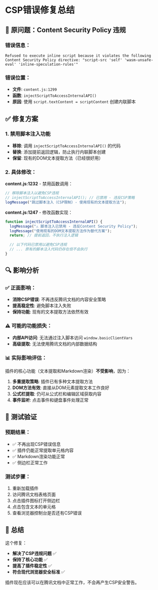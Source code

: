 # CSP错误修复总结

## 🚫 原问题：Content Security Policy 违规

### 错误信息：
```
Refused to execute inline script because it violates the following Content Security Policy directive: "script-src 'self' 'wasm-unsafe-eval' 'inline-speculation-rules'"
```

### 错误位置：
- **文件**: `content.js:1299`
- **函数**: `injectScriptToAccessInternalAPI()`
- **原因**: 使用 `script.textContent = scriptContent` 创建内联脚本

## ✅ 修复方案

### 1. 禁用脚本注入功能
- **移除**: 调用 `injectScriptToAccessInternalAPI()` 的代码
- **替换**: 添加提前返回逻辑，防止执行内联脚本创建
- **保留**: 现有的DOM文本提取方法（已经很好用）

### 2. 具体修改：

**content.js:1232** - 禁用函数调用：
```javascript
// 移除脚本注入以避免CSP违规
// injectScriptToAccessInternalAPI(); // 已禁用 - 违反CSP策略
logMessage("跳过脚本注入（CSP限制）- 使用现有的文本提取方法");
```

**content.js:1247** - 修改函数实现：
```javascript
function injectScriptToAccessInternalAPI() {
  logMessage("⚠️ 脚本注入已禁用 - 违反Content Security Policy");
  logMessage("使用现有的DOM文本提取方法作为替代方案");
  return; // 提前返回，不执行注入逻辑
  
  // 以下代码已禁用以避免CSP违规
  // ... 原有的脚本注入代码仍存在但不会执行
}
```

## 🔍 影响分析

### ✅ 正面影响：
- **消除CSP错误**: 不再违反腾讯文档的内容安全策略
- **提高稳定性**: 避免脚本注入失败
- **保持功能**: 现有的文本提取方法依然有效

### ⚠️ 可能的功能损失：
- **内部API访问**: 无法通过注入脚本访问 `window.basicClientVars`
- **高级提取**: 无法使用腾讯文档的内部数据结构

### 📊 实际影响评估：
插件的核心功能（文本提取和Markdown渲染）**不受影响**，因为：

1. **多重提取策略**: 插件已有多种文本提取方法
2. **DOM方法有效**: 直接从DOM元素提取文本工作良好
3. **公式栏提取**: 仍可从公式栏和编辑区域获取内容
4. **事件监听**: 点击事件和键盘事件处理正常

## 🧪 测试验证

### 预期结果：
- ✅ 不再出现CSP错误信息
- ✅ 插件仍能正常提取单元格内容
- ✅ Markdown渲染功能正常
- ✅ 侧边栏正常工作

### 测试步骤：
1. 重新加载插件
2. 访问腾讯文档表格页面
3. 点击插件图标打开侧边栏
4. 点击包含文本的单元格
5. 查看浏览器控制台是否还有CSP错误

## 📝 总结

这个修复：
- **解决了CSP违规问题** ✅
- **保持了核心功能** ✅ 
- **提高了插件稳定性** ✅
- **符合现代浏览器安全标准** ✅

插件现在应该可以在腾讯文档中正常工作，不会再产生CSP安全警告。